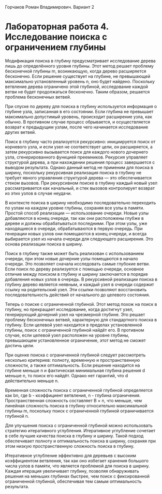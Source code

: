 Горчаков Роман Владимирович. Вариант 2
# Лабораторная работа 4. Исследование поиска с ограничением глубины

Модификация поиска в глубину предусматривает исследование дерева лишь до определённого уровня глубины. Этот метод решает проблему бесконечной глубины m, возникающую, когда дерево расширяется бесконечно. Если решение существует на глубине, не превышающей максимально установленный уровень n, оно будет найдено. Поскольку ветвление дерева ограничено этой глубиной, исследование каждой ветви не будет продолжаться бесконечно. Таким образом, решается проблема бесконечных ветвей.

При спуске по дереву для поиска в глубину используется информация о глубине узла, записанная в его состоянии. Если глубина не превышает максимально допустимый уровень, происходит расширение узла, как обычно. В противном случае процесс обрывается, и осуществляется возврат к предыдущим узлам, после чего начинается исследование других ветвей.

Поиск в глубину часто реализуется рекурсивно: инициируется поиск от корневого узла, и если узел не соответствует цели, он расширяется, а затем рекурсивно вызывается поиск для каждого нового дочернего узла, сгенерированного функцией преемников. Рекурсия управляет структурой дерева, а при нахождении решения процесс завершается с выводом результата. Однако данный метод не применим для поиска в ширину, поскольку рекурсивная реализация поиска в глубину не требует явного управления структурой дерева — это обеспечивается стеком вызовов. При рекурсивном поиске в глубину каждый новый узел рассматривается как
начальный, и стек вызовов контролирует возврат из этих узлов в случае неудачи.

В контексте поиска в ширину необходимо последовательно переходить по узлам на каждом уровне глубины, сохраняя все узлы в памяти. Простой способ реализации — использование очереди. Новые узлы добавляются в конец очереди, так как они расположены глубже в дереве и должны обрабатываться последними. При этом узлы, уже находящиеся в очереди, обрабатываются в первую очередь. При генерации новых узлов они помещаются в конец очереди, и всегда выбирается узел из начала очереди для следующего расширения. Это основа реализации поиска в ширину.

Поиск в глубину также может быть реализован с использованием очереди, при этом новые дочерние узлы помещаются в начало очереди. Это позволяет сначала исследовать самые глубокие ветви. Если поиск по дереву реализуется с помощью очереди, основное отличие между поиском в глубину и ширину заключается в порядке добавления новых узлов в очередь. В рекурсивной реализации поиска в глубину дерево является неявным, и каждый узел в очереди содержит ссылку на родительский узел. Эти ссылки позволяют восстановить последовательность действий от начального до целевого состояния.

Теперь о поиске с ограниченной глубиной. Этот метод похож на поиск в глубину, но прекращает исследование, когда достигнут узел, генерирующий дочерний узел на чрезмерной глубине. Это решает проблему бесконечных ветвей, характерную для стандартного поиска в глубину. Если целевой узел находится в пределах установленной глубины, поиск с ограниченной глубиной найдёт его. В противном случае, если целевой узел расположен на уровне глубины, превышающем установленное ограничение, этот метод не сможет достичь цели.

При оценке поиска с ограниченной глубиной следует рассмотреть несколько критериев: полноту, временную и пространственную сложности, а также оптимальность. Если решение находится на глубине меньше n и фактическая минимальная глубина решения d меньше n, то поиск его найдёт. Однако нет гарантий, что d действительно меньше n.

Временная сложность поиска с ограниченной глубиной определяется как bn, где b - коэффициент ветвления, n - глубина ограничения. Пространственная сложность составляет B × n, что меньше, чем линейная сложность поиска в глубину относительно максимальной глубины m, поскольку поиск с ограниченной глубиной ограничивается глубиной n.

Для улучшения поиска с ограниченной глубиной можно использовать стратегию итеративного углубления. Итеративное углубление сочетает в себе лучшие качества поиска в глубину и ширину. Такой подход обеспечивает полноту и оптимальность поиска в ширину, сохраняя при этом низкую пространственную сложность поиска в глубину.

Итеративное углубление эффективно для деревьев с высоким коэффициентом ветвления, так как оно избегает хранения большого числа узлов в памяти, что является проблемой для поиска в ширину. Каждая итерация увеличивает глубину, позволяя обнаруживать решения на меньших глубинах быстрее, чем поиск с фиксированной ограниченной глубиной, обеспечивая тем самым оптимальность результата.
